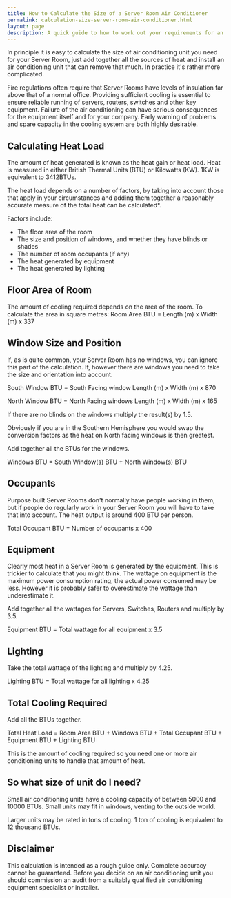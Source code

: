 ```yaml
---
title: How to Calculate the Size of a Server Room Air Conditioner
permalink: calculation-size-server-room-air-conditioner.html
layout: page
description: A quick guide to how to work out your requirements for an air conditioning unit for your Server Room or Data Center.
---
```

In principle it is easy to calculate the size of air conditioning unit you need for your Server Room, just add together all the sources of heat and install an air conditioning unit that can remove that much. In practice it's rather more complicated.

Fire regulations often require that Server Rooms have levels of insulation far above that of a normal office. Providing sufficient cooling is essential to ensure reliable running of servers, routers, switches and other key equipment. Failure of the air conditioning can have serious consequences for the equipment itself and for your company. Early warning of problems and spare capacity in the cooling system are both highly desirable.

## Calculating Heat Load

The amount of heat generated is known as the heat gain or heat load. Heat is measured in either British Thermal Units (BTU) or Kilowatts (KW). 1KW is equivalent to 3412BTUs.

The heat load depends on a number of factors, by taking into account those that apply in your circumstances and adding them together a reasonably accurate measure of the total heat can be calculated*.

Factors include:

* The floor area of the room
* The size and position of windows, and whether they have blinds or shades
* The number of room occupants (if any)
* The heat generated by equipment
* The heat generated by lighting

## Floor Area of Room

The amount of cooling required depends on the area of the room. To calculate the area in square metres:
Room Area BTU = Length (m) x Width (m) x 337

## Window Size and Position

If, as is quite common, your Server Room has no windows, you can ignore this part of 
the calculation. If, however there are windows you need to take the size and orientation into account.

South Window BTU = South Facing window Length (m) x Width (m) x 870

North Window BTU = North Facing windows Length (m) x Width (m) x 165

If there are no blinds on the windows multiply the result(s) by 1.5.

Obviously if you are in the Southern Hemisphere you would swap the conversion factors as the heat on North facing windows is then greatest.

Add together all the BTUs for the windows.

Windows BTU = South Window(s) BTU + North Window(s) BTU

## Occupants

Purpose built Server Rooms don't normally have people working in them, but if people do regularly work in your Server Room you will have to take that into account. The heat output is around 400 BTU per person.

Total Occupant BTU = Number of occupants x 400

## Equipment

Clearly most heat in a Server Room is generated by the equipment. This is trickier to calculate that you might think. The wattage on equipment is the maximum power consumption rating, the actual power consumed may be less. However it is probably safer to overestimate the wattage than underestimate it.

Add together all the wattages for Servers, Switches, Routers and multiply by 3.5.

Equipment BTU = Total wattage for all equipment x 3.5

## Lighting

Take the total wattage of the lighting and multiply by 4.25.

Lighting BTU = Total wattage for all lighting x 4.25

## Total Cooling Required

Add all the BTUs together.

Total Heat Load = Room Area BTU + Windows BTU + Total Occupant BTU + Equipment BTU + Lighting BTU

This is the amount of cooling required so you need one or more air conditioning units to handle that amount of heat.

## So what size of unit do I need?

Small air conditioning units have a cooling capacity of between 5000 and 10000 BTUs. Small units may fit in windows, venting to the outside world.

Larger units may be rated in tons of cooling. 1 ton of cooling is equivalent to 12 thousand BTUs.

## Disclaimer

This calculation is intended as a rough guide only. Complete accuracy cannot be guaranteed. Before you decide on an air conditioning unit you should commission an audit from a suitably qualified air conditioning equipment specialist or installer.

